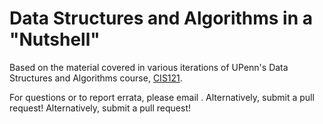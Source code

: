 Data Structures and Algorithms in a "Nutshell"
============================================

Based on the material covered in various iterations of UPenn's Data Structures and Algorithms course, [CIS121](http://cis121.com).

For questions or to report errata, please email [](jonathan.t.cho@gmail.com). Alternatively, submit a pull request! Alternatively, submit a pull request! 

